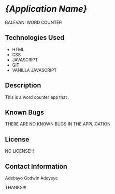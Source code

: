 # _{Application Name}_
BALEVANI WORD COUNTER

## Technologies Used

* HTML
* CSS
* JAVASCRIPT
* GIT
* VANILLA JAVASCRIPT

## Description

This is a word counter app that .



## Known Bugs

THERE ARE NO KNOWN BUGS IN THE APPLICATION

## License

NO LICENSE!!!

## Contact Information

Adebayo Godwin Adeyeye

THANKS!!!
